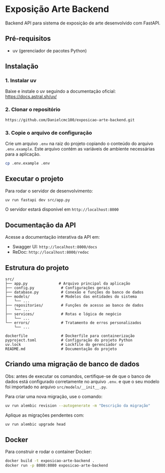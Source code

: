 # Exposição Arte Backend

Backend API para sistema de exposição de arte desenvolvido com FastAPI.

## Pré-requisitos

- uv (gerenciador de pacotes Python)

## Instalação

### 1. Instalar uv

Baixe e instale o uv seguindo a documentação oficial:
https://docs.astral.sh/uv/

### 2. Clonar o repositório
```bash
https://github.com/Danielcmc100/exposicao-arte-backend.git
```

### 3. Copie o arquivo de configuração
Crie um arquivo `.env` na raiz do projeto copiando o conteúdo do arquivo `.env.example`. Este arquivo contém as variáveis de ambiente necessárias para a aplicação.

```bash
cp .env.example .env
```


## Executar o projeto

Para rodar o servidor de desenvolvimento:

```bash
uv run fastapi dev src/app.py
```

O servidor estará disponível em `http://localhost:8000`

## Documentação da API

Acesse a documentação interativa da API em:
- Swagger UI: `http://localhost:8000/docs`
- ReDoc: `http://localhost:8000/redoc`

## Estrutura do projeto
```
src/
├── app.py              # Arquivo principal da aplicação
├── config.py            # Configurações gerais
├── database.py          # Conexão e funções do banco de dados
├── models/              # Modelos das entidades do sistema
│   └── ...
├── repositories/        # Funções de acesso ao banco de dados
│   └── ...
├── services/            # Rotas e lógica de negócio
│   └── ...
└── errors/              # Tratamento de erros personalizados
    └── ...

dockerfile               # Dockerfile para containerização
pyproject.toml           # Configuração do projeto Python
uv.lock                  # Lockfile do gerenciador uv
README.md                # Documentação do projeto
```

## Criando uma migração de banco de dados

Obs: antes de executar os comandos, certifique-se de que o banco de dados está configurado corretamente no arquivo `.env`. e que o seu modelo foi importado no arquivo `src/models/__init__.py`.

Para criar uma nova migração, use o comando:

```bash
uv run alembic revision --autogenerate -m "Descrição da migração"
```

Aplique as migrações pendentes com:

```bash
uv run alembic upgrade head
```

## Docker
Para construir e rodar o container Docker:
```bash
docker build -t exposicao-arte-backend .
docker run -p 8080:8080 exposicao-arte-backend
```
